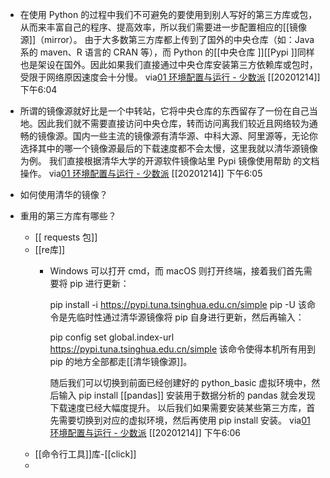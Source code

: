 - 在使用 Python 的过程中我们不可避免的要使用到别人写好的第三方库或包，从而来丰富自己的程序、提高效率，所以我们需要进一步配置相应的[[镜像源]]（mirror）。
  由于大多数第三方库都上传到了国外的中央仓库（如：Java 系的 maven、R 语言的 CRAN 等），而 Python 的[[中央仓库 ]][[Pypi ]]同样也是架设在国外。因此如果我们直接通过中央仓库安装第三方依赖库或包时，受限于网络原因速度会十分慢。
  via[01 环境配置与运行 - 少数派](https://sspai.com/post/61799)
  [[20201214]] 下午6:04
- 所谓的镜像源就好比是一个中转站，它将中央仓库的东西留存了一份在自己当地。因此我们就不需要直接访问中央仓库，转而访问离我们较近且网络较为通畅的镜像源。国内一些主流的镜像源有清华源、中科大源、阿里源等，无论你选择其中的哪一个镜像源最后的下载速度都不会太慢，这里我就以清华源镜像为例。
  我们直接根据清华大学的开源软件镜像站里 Pypi 镜像使用帮助 的文档操作。
  via[01 环境配置与运行 - 少数派](https://sspai.com/post/61799)
  [[20201214]] 下午6:05
- 如何使用清华的镜像？
- 重用的第三方库有哪些？
  
    - [[ requests 包]]
    - [[re库]] 
        - Windows 可以打开 cmd，而 macOS 则打开终端，接着我们首先需要将 pip 进行更新：
          
          pip install -i https://pypi.tuna.tsinghua.edu.cn/simple pip -U
          该命令是先临时性通过清华源镜像将 pip 自身进行更新，然后再输入：
          
          pip config set global.index-url https://pypi.tuna.tsinghua.edu.cn/simple
          该命令使得本机所有用到 pip 的地方全部都走[[清华镜像源]]。
          
          随后我们可以切换到前面已经创建好的 python_basic 虚拟环境中，然后输入 pip install [[pandas]] 安装用于数据分析的 pandas 就会发现下载速度已经大幅度提升。
          以后我们如果需要安装某些第三方库，首先需要切换到对应的虚拟环境，然后再使用 pip install <package> 安装。
          via[01 环境配置与运行 - 少数派](https://sspai.com/post/61799)
          [[20201214]] 下午6:06
    - [[命令行工具]]库-[[click]]
    - 
